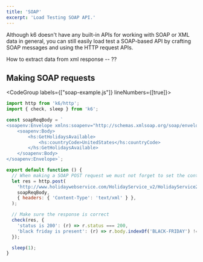 ```yaml
---
title: 'SOAP'
excerpt: 'Load Testing SOAP API.'
---
```


Although k6 doesn't have any built-in APIs for working with SOAP or XML data in general, you
can still easily load test a SOAP-based API by crafting SOAP messages and using the HTTP request APIs.

How to extract data from xml response -- ??

## Making SOAP requests

<CodeGroup labels={["soap-example.js"]} lineNumbers={[true]}>

```javascript
import http from 'k6/http';
import { check, sleep } from 'k6';

const soapReqBody = `
<soapenv:Envelope xmlns:soapenv="http://schemas.xmlsoap.org/soap/envelope/" xmlns:hs="http://www.holidaywebservice.com/HolidayService_v2/">
    <soapenv:Body>
        <hs:GetHolidaysAvailable>
            <hs:countryCode>UnitedStates</hs:countryCode>
        </hs:GetHolidaysAvailable>
    </soapenv:Body>
</soapenv:Envelope>`;

export default function () {
  // When making a SOAP POST request we must not forget to set the content type to text/xml
  let res = http.post(
    'http://www.holidaywebservice.com/HolidayService_v2/HolidayService2.asmx',
    soapReqBody,
    { headers: { 'Content-Type': 'text/xml' } },
  );

  // Make sure the response is correct
  check(res, {
    'status is 200': (r) => r.status === 200,
    'black friday is present': (r) => r.body.indexOf('BLACK-FRIDAY') !== -1,
  });

  sleep(1);
}
```

</CodeGroup>
